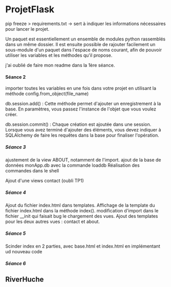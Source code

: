 # ProjetFlask
 
 pip freeze > requirements.txt -> sert à indiquer les informations nécessaires pour lancer le projet.

 Un paquet est essentiellement un ensemble de modules python rassemblés dans un même dossier. Il est ensuite possible de rajouter facilement un sous-module d'un paquet dans l'espace de noms courant, afin de pouvoir utiliser les variables et les méthodes qu'il propose.

 j'ai oublié de faire mon readme dans la 1ère séance.

#### Séance 2
importer toutes les variables en une fois dans votre projet en utilisant la méthode
config.from_object(file_name)

db.session.add() : Cette méthode permet d'ajouter un enregistrement à la base. En paramètres,
vous passez l'instance de l'objet que vous voulez créer.

db.session.commit() : Chaque création est ajoutée dans une session. Lorsque vous avez terminé
d'ajouter des éléments, vous devez indiquer à SQLAlchemy de faire les requêtes dans la base pour
finaliser l'opération.

##### Séance 3

ajustement de la view ABOUT, notamment de l'import. 
ajout de la base de données monApp.db avec la commande loaddb
Réalisation des commandes dans le shell

Ajout d'une views contact (oubli TP1)


##### Séance 4

Ajout du fichier index.html dans templates.
Affichage de la template du fichier index.html dans la méthode index().
modification d'import dans le fichier __init qui faisait bug le chargement des vues.
Ajout des templates pour les deux autres vues : contact et about.

##### Séance 5 

Scinder index en 2 parties, avec base.html et index.html en implémentant ud nouveau code

##### Séance 6



## RiverHuche

